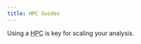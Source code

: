 ```yaml
---
title: HPC Guides
---
```


Using a <abbr title="High Performance Compute" >HPC</abbr> is key for scaling
your analysis.
